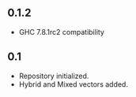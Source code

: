 0.1.2
-----
* GHC 7.8.1rc2 compatibility

0.1
---
* Repository initialized.
* Hybrid and Mixed vectors added.
